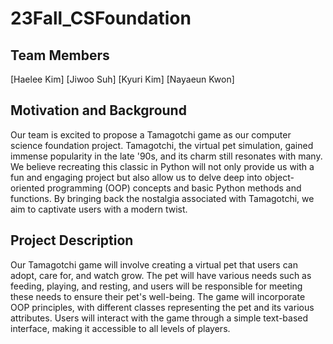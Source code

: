 # 23Fall_CSFoundation

## Team Members

[Haelee Kim]
[Jiwoo Suh]
[Kyuri Kim]
[Nayaeun Kwon]

## Motivation and Background
Our team is excited to propose a Tamagotchi game as our computer science foundation project. Tamagotchi, the virtual pet simulation, gained immense popularity in the late '90s, and its charm still resonates with many. We believe recreating this classic in Python will not only provide us with a fun and engaging project but also allow us to delve deep into object-oriented programming (OOP) concepts and basic Python methods and functions. By bringing back the nostalgia associated with Tamagotchi, we aim to captivate users with a modern twist.

## Project Description
Our Tamagotchi game will involve creating a virtual pet that users can adopt, care for, and watch grow. The pet will have various needs such as feeding, playing, and resting, and users will be responsible for meeting these needs to ensure their pet's well-being. The game will incorporate OOP principles, with different classes representing the pet and its various attributes. Users will interact with the game through a simple text-based interface, making it accessible to all levels of players.




